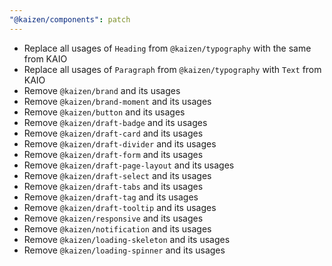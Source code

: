 ```yaml
---
"@kaizen/components": patch
---
```


- Replace all usages of `Heading` from `@kaizen/typography` with the same from KAIO
- Replace all usages of `Paragraph` from `@kaizen/typography` with `Text` from KAIO
- Remove `@kaizen/brand` and its usages
- Remove `@kaizen/brand-moment` and its usages
- Remove `@kaizen/button` and its usages
- Remove `@kaizen/draft-badge` and its usages
- Remove `@kaizen/draft-card` and its usages
- Remove `@kaizen/draft-divider` and its usages
- Remove `@kaizen/draft-form` and its usages
- Remove `@kaizen/draft-page-layout` and its usages
- Remove `@kaizen/draft-select` and its usages
- Remove `@kaizen/draft-tabs` and its usages
- Remove `@kaizen/draft-tag` and its usages
- Remove `@kaizen/draft-tooltip` and its usages
- Remove `@kaizen/responsive` and its usages
- Remove `@kaizen/notification` and its usages
- Remove `@kaizen/loading-skeleton` and its usages
- Remove `@kaizen/loading-spinner` and its usages
